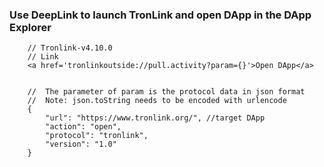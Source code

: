 ### Use DeepLink to launch TronLink and open DApp in the DApp Explorer

```shell  
    // Tronlink-v4.10.0
    // Link
    <a href='tronlinkoutside://pull.activity?param={}'>Open DApp</a>
```
```shell 
    
    //  The parameter of param is the protocol data in json format
    //  Note: json.toString needs to be encoded with urlencode
    {
    	"url": "https://www.tronlink.org/", //target DApp
    	"action": "open",
    	"protocol": "tronlink",
    	"version": "1.0"
    }
```